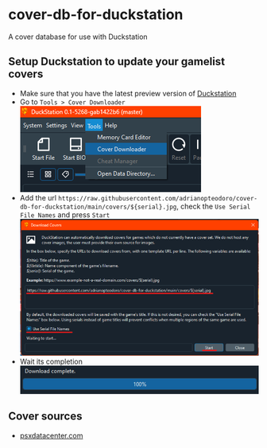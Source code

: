 # cover-db-for-duckstation

A cover database for use with Duckstation

## Setup Duckstation to update your gamelist covers

- Make sure that you have the latest preview version of [Duckstation](https://github.com/stenzek/duckstation/releases/tag/preview)
- Go to `Tools > Cover Downloader`
  ![Tools > Cover Downloader](assets\duckstation-step1.png)
- Add the url `https://raw.githubusercontent.com/adrianopteodoro/cover-db-for-duckstation/main/covers/${serial}.jpg`, check the `Use Serial File Names` and press `Start`
  ![Cover Downloader Settings](assets\duckstation-step2.png)
- Wait its completion
  ![Cover Downloader Completed](assets\duckstation-step3.png)

## Cover sources

- [psxdatacenter.com](https://psxdatacenter.com/sitenews.html)
